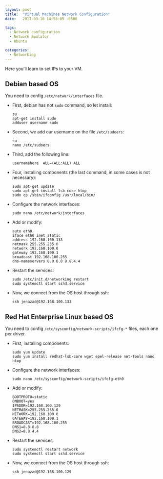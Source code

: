 ```yaml
---
layout: post
title:  "Virtual Machines Network Configuration"
date:   2017-03-10 14:58:05 -0500

tags:
  - Network configuration
  - Network Emulator
  - Ubuntu

categories:
  - Networking
---
```


Here you'll learn to set IPs to your VM.

## Debian based OS

You need to config `/etc/network/interfaces` file.

* First, debian has not `sudo` command, so let install:

      su
      apt-get install sudo
      adduser username sudo

* Second, we add our username on the file `/etc/sudoers`:
    
      su
      nano /etc/sudoers

* Third, add the following line:

      usernamehere  ALL=(ALL:ALL) ALL

* Four, installing components (the last command, in some cases is not necessary):

      sudo apt-get update
      sudo apt-get install lsb-core htop
      sudo cp /sbin/ifconfig /usr/local/bin/

* Configure the network interfaces:

      sudo nano /etc/network/interfaces

* Add or modify:

      auto eth0
      iface eth0 inet static
      address 192.168.100.133
      netmask 255.255.255.0
      network 192.168.100.0
      gateway 192.168.100.1
      broadcast 192.168.100.255
      dns-nameservers 8.8.8.8 8.8.4.4

* Restart the services:

      sudo /etc/init.d/networking restart
      sudo systemctl start sshd.service
    
* Now, we connect from the OS host through ssh:

      ssh jenazad@192.168.100.133


## Red Hat Enterprise Linux based OS

You need to config `/etc/sysconfig/network-scripts/ifcfg-*` files, each one per driver.

* First, installing components:

      sudo yum update
      sudo yum install redhat-lsb-core wget epel-release net-tools nano htop

* Configure the network interfaces:

      sudo nano /etc/sysconfig/network-scripts/ifcfg-eth0

* Add or modify:

      BOOTPROTO=static
      ONBOOT=yes
      IPADDR=192.168.100.129
      NETMASK=255.255.255.0
      NETWORK=192.168.100.0
      GATEWAY=192.168.100.1
      BROADCAST=192.168.100.255
      DNS1=8.8.8.8
      DNS2=8.8.4.4

* Restart the services:

      sudo systemctl restart network
      sudo systemctl start sshd.service

* Now, we connect from the OS host through ssh:

      ssh jenazad@192.168.100.129


